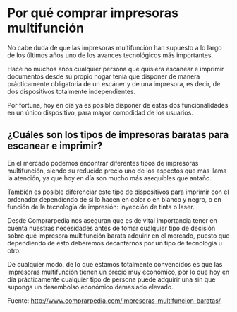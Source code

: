 # Por qué comprar impresoras multifunción

No cabe duda de que las impresoras multifunción han supuesto a lo largo de los últimos años uno de los avances tecnológicos más importantes.

Hace no muchos años cualquier persona que quisiera escanear e imprimir documentos desde su propio hogar tenía que disponer de manera prácticamente obligatoria de un escáner y de una impresora, es decir, de dos dispositivos totalmente independientes.

Por fortuna, hoy en día ya es posible disponer de estas dos funcionalidades en un único dispositivo, para mayor comodidad de los usuarios.

## ¿Cuáles son los tipos de impresoras baratas para escanear e imprimir?

En el mercado podemos encontrar diferentes tipos de impresoras multifunción, siendo su reducido precio uno de los aspectos que más llama la atención, ya que hoy en día son mucho más asequibles que antaño.

También es posible diferenciar este tipo de dispositivos para imprimir con el ordenador dependiendo de si lo hacen en color o en blanco y negro, o en función de la tecnología de impresión: inyección de tinta o laser.

Desde Comprarpedia nos aseguran que es de vital importancia tener en cuenta nuestras necesidades antes de tomar cualquier tipo de decisión sobre qué impresora multifunción barata adquirir en el mercado, puesto que dependiendo de esto deberemos decantarnos por un tipo de tecnología u otro.

De cualquier modo, de lo que estamos totalmente convencidos es que las impresoras multifunción tienen un precio muy económico, por lo que hoy en día prácticamente cualquier tipo de persona puede adquirir una sin que suponga un desembolso económico demasiado elevado.


Fuente: http://www.comprarpedia.com/impresoras-multifuncion-baratas/
